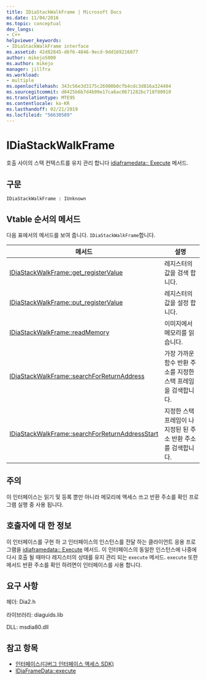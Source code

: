```yaml
---
title: IDiaStackWalkFrame | Microsoft Docs
ms.date: 11/04/2016
ms.topic: conceptual
dev_langs:
- C++
helpviewer_keywords:
- IDiaStackWalkFrame interface
ms.assetid: 42d82845-d6f6-4846-9ecd-9dd169216077
author: mikejo5000
ms.author: mikejo
manager: jillfra
ms.workload:
- multiple
ms.openlocfilehash: 343c56e3d3175c26900b0cfb4cdc3d816a324404
ms.sourcegitcommit: d0425b6b7d4b99e17ca6ac0671282bc718f80910
ms.translationtype: MTE95
ms.contentlocale: ko-KR
ms.lasthandoff: 02/21/2019
ms.locfileid: "56630589"
---
```

# <a name="idiastackwalkframe"></a>IDiaStackWalkFrame
호출 사이의 스택 컨텍스트를 유지 관리 합니다 [idiaframedata:: Execute](../../debugger/debug-interface-access/idiaframedata-execute.md) 메서드.

## <a name="syntax"></a>구문

```
IDiaStackWalkFrame : IUnknown
```

## <a name="methods-in-vtable-order"></a>Vtable 순서의 메서드
 다음 표에서의 메서드를 보여 줍니다. `IDiaStackWalkFrame`합니다.

|메서드|설명|
|------------|-----------------|
|[IDiaStackWalkFrame::get_registerValue](../../debugger/debug-interface-access/idiastackwalkframe-get-registervalue.md)|레지스터의 값을 검색 합니다.|
|[IDiaStackWalkFrame::put_registerValue](../../debugger/debug-interface-access/idiastackwalkframe-put-registervalue.md)|레지스터의 값을 설정 합니다.|
|[IDiaStackWalkFrame::readMemory](../../debugger/debug-interface-access/idiastackwalkframe-readmemory.md)|이미지에서 메모리를 읽습니다.|
|[IDiaStackWalkFrame::searchForReturnAddress](../../debugger/debug-interface-access/idiastackwalkframe-searchforreturnaddress.md)|가장 가까운 함수 반환 주소를 지정한 스택 프레임을 검색합니다.|
|[IDiaStackWalkFrame::searchForReturnAddressStart](../../debugger/debug-interface-access/idiastackwalkframe-searchforreturnaddressstart.md)|지정한 스택 프레임이 나 지정된 된 주소 반환 주소를 검색합니다.|

## <a name="remarks"></a>주의
 이 인터페이스는 읽기 및 등록 뿐만 아니라 메모리에 액세스 쓰고 반환 주소를 확인 프로그램 실행 중 사용 됩니다.

## <a name="notes-for-callers"></a>호출자에 대 한 정보
 이 인터페이스를 구현 하 고 인터페이스의 인스턴스를 전달 하는 클라이언트 응용 프로그램을 [idiaframedata:: Execute](../../debugger/debug-interface-access/idiaframedata-execute.md) 메서드. 이 인터페이스의 동일한 인스턴스에 나중에 다시 호출 될 때마다 레지스터의 상태를 유지 관리 되는 `execute` 메서드. `execute` 또한 메서드 반환 주소를 확인 하려면이 인터페이스를 사용 합니다.

## <a name="requirements"></a>요구 사항
 헤더: Dia2.h

 라이브러리: diaguids.lib

 DLL: msdia80.dll

## <a name="see-also"></a>참고 항목
- [인터페이스(디버그 인터페이스 액세스 SDK)](../../debugger/debug-interface-access/interfaces-debug-interface-access-sdk.md)
- [IDiaFrameData::execute](../../debugger/debug-interface-access/idiaframedata-execute.md)